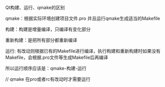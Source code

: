 Qt构建、运行、qmake的区别

qmake：根据实际环境创建项目文件.pro   并且运行qmake生成适当的Makefile

构建：构建是增量编译，只编译有变化部分

重新构建：是把所有部分都重新编译

运行: 有改动则根据已有的Makefile进行编译，执行构建和重新构建时如果没有Makefile，会根据.pro文件等生成Makefile后再编译

所以运行顺序应该是：qmake-构建-运行

// qmake 在pro或者rc有改动时才需要运行
